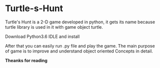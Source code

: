 # Turtle-s-Hunt
Turtle's Hunt is a 2-D game developed in python, it gets its name because turtle library is used in it with game  object turtle.


Download Python3.6 IDLE and install

After that you can easily run .py file and play the game.
The main purpose of game is to improve and understand object oriented Concepts in detail.

**Theanks for reading**
